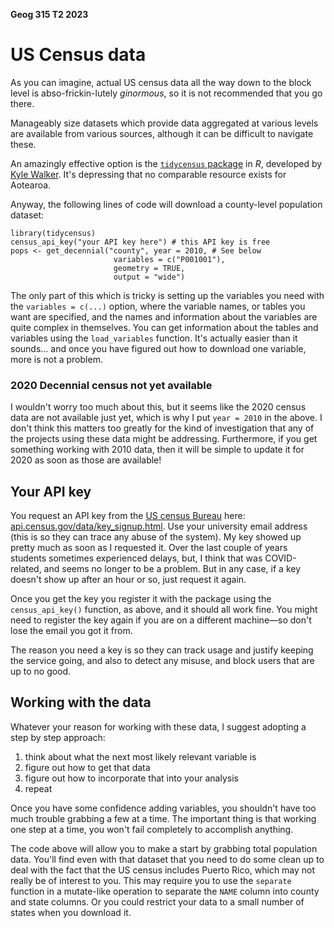 **Geog 315 T2 2023**

# US Census data
As you can imagine, actual US census data all the way down to the block level is abso-frickin-lutely _ginormous_, so it is not recommended that you go there.

Manageably size datasets which provide data aggregated at various levels are available from various sources, although it can be difficult to navigate these.

An amazingly effective option is the [`tidycensus` package](https://walker-data.com/tidycensus/) in _R_, developed by [Kyle Walker](https://walker-data.com/). It's depressing that no comparable resource exists for Aotearoa. 

Anyway, the following lines of code will download a county-level population dataset:

    library(tidycensus)
    census_api_key("your API key here") # this API key is free
    pops <- get_decennial("county", year = 2010, # See below
                           variables = c("P001001"),
                           geometry = TRUE,
                           output = "wide")

The only part of this which is tricky is setting up the variables you need with the `variables = c(...)` option, where the variable names, or tables you want are specified, and the names and information about the variables are quite complex in themselves. You can get information about the tables and variables using the `load_variables` function. It's actually easier than it sounds... and once you have figured out how to download one variable, more is not a problem.

### 2020 Decennial census not yet available
I wouldn't worry too much about this, but it seems like the 2020 census data are not available just yet, which is why I put `year = 2010` in the above. I don't think this matters too greatly for the kind of investigation that any of the projects using these data might be addressing. Furthermore, if you get something working with 2010 data, then it will be simple to update it for 2020 as soon as those are available!

## Your API key
You request an API key from the [US census Bureau](https://census.gov) here: [api.census.gov/data/key_signup.html](https://api.census.gov/data/key_signup.html). Use your university email address (this is so they can trace any abuse of the system). My key showed up pretty much as soon as I requested it. Over the last couple of years students sometimes experienced delays, but, I think that was COVID-related, and seems no longer to be a problem. But in any case, if a key doesn't show up after an hour or so, just request it again. 

Once you get the key you register it with the package using the `census_api_key()` function, as above, and it should all work fine. You might need to register the key again if you are on a different machine&mdash;so don't lose the email you got it from.

The reason you need a key is so they can track usage and justify keeping the service going, and also to detect any misuse, and block users that are up to no good.

## Working with the data
Whatever your reason for working with these data, I suggest adopting a step by step approach:

1. think about what the next most likely relevant variable is
2. figure out how to get that data
3. figure out how to incorporate that into your analysis
4. repeat

Once you have some confidence adding variables, you shouldn't have too much trouble grabbing a few at a time. The important thing is that working one step at a time, you won't fail completely to accomplish anything.

The code above will allow you to make a start by grabbing total population data. You'll find even with that dataset that you need to do some clean up to deal with the fact that the US census includes Puerto Rico, which may not really be of interest to you. This may require you to use the `separate` function in a mutate-like operation to separate the `NAME` column into county and state columns. Or you could restrict your data to a small number of states when you download it.
